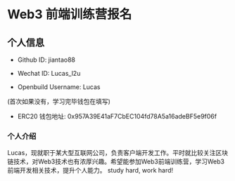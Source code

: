 # Web3 前端训练营报名

## 个人信息

* Github ID: jiantao88

* Wechat ID: Lucas_l2u

* Openbuild Username: Lucas

(首次如果没有，学习完毕钱包在填写)

* ERC20 钱包地址: 0x957A39E41aF7CbEC104fd78A5a16adeBF5e9f06f

### 个人介绍

Lucas，现就职于某大型互联网公司，负责客户端开发工作。平时就比较关注区块链技术，对Web3技术也有浓厚兴趣。希望能参加Web3前端训练营，学习Web3前端开发相关技术，提升个人能力。
study hard, work hard!


